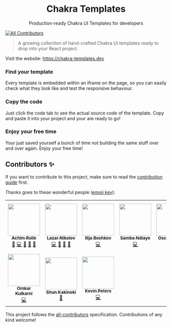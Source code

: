 <h1 align="center">Chakra Templates️</h1>
<p align="center">Production-ready Chakra UI Templates for developers</p>

<!-- ALL-CONTRIBUTORS-BADGE:START - Do not remove or modify this section -->
[![All Contributors](https://img.shields.io/badge/all_contributors-10-orange.svg?style=flat-square)](#contributors-)
<!-- ALL-CONTRIBUTORS-BADGE:END -->

> A growing collection of hand-crafted Chakra UI templates ready to drop into your React project

Visit the website: https://chakra-templates.dev

### Find your template

Every template is embedded within an iframe on the page, so you can easily check what they look like and test the responsive behaviour.

### Copy the code

Just click the code tab to see the actual source code of the template. Copy and paste it into your project and your are ready to go!

### Enjoy your free time

Your just saved yourself a bunch of time not building the same stuff over and over again. Enjoy your free time!

## Contributors ✨

If you want to contribute to this project, make sure to read the [contribution guide](https://github.com/hauptrolle/chakra-templates/blob/main/CONTRIBUTING.md) first.

Thanks goes to these wonderful people ([emoji key](https://allcontributors.org/docs/en/emoji-key)):

<!-- ALL-CONTRIBUTORS-LIST:START - Do not remove or modify this section -->
<!-- prettier-ignore-start -->
<!-- markdownlint-disable -->
<table>
  <tr>
    <td align="center"><a href="http://www.hauptrolle.me"><img src="https://avatars0.githubusercontent.com/u/1164541?v=4?s=100" width="100px;" alt=""/><br /><sub><b>Achim Rolle</b></sub></a><br /><a href="https://github.com/hauptrolle/chakra-templates/issues?q=author%3Ahauptrolle" title="Bug reports">🐛</a> <a href="https://github.com/hauptrolle/chakra-templates/commits?author=hauptrolle" title="Code">💻</a> <a href="https://github.com/hauptrolle/chakra-templates/commits?author=hauptrolle" title="Documentation">📖</a> <a href="#ideas-hauptrolle" title="Ideas, Planning, & Feedback">🤔</a> <a href="https://github.com/hauptrolle/chakra-templates/pulls?q=is%3Apr+reviewed-by%3Ahauptrolle" title="Reviewed Pull Requests">👀</a></td>
    <td align="center"><a href="https://nikolovlazar.com"><img src="https://avatars2.githubusercontent.com/u/5396211?v=4?s=100" width="100px;" alt=""/><br /><sub><b>Lazar Nikolov</b></sub></a><br /><a href="https://github.com/hauptrolle/chakra-templates/commits?author=lazarnikolov94" title="Code">💻</a> <a href="https://github.com/hauptrolle/chakra-templates/issues?q=author%3Alazarnikolov94" title="Bug reports">🐛</a> <a href="#design-lazarnikolov94" title="Design">🎨</a> <a href="#ideas-lazarnikolov94" title="Ideas, Planning, & Feedback">🤔</a></td>
    <td align="center"><a href="https://github.com/iboshkov"><img src="https://avatars0.githubusercontent.com/u/2392895?v=4?s=100" width="100px;" alt=""/><br /><sub><b>Ilija Boshkov</b></sub></a><br /><a href="https://github.com/hauptrolle/chakra-templates/commits?author=iboshkov" title="Code">💻</a></td>
    <td align="center"><a href="https://www.samba-ndiaye.com"><img src="https://avatars0.githubusercontent.com/u/24635496?v=4?s=100" width="100px;" alt=""/><br /><sub><b>Samba Ndiaye</b></sub></a><br /><a href="https://github.com/hauptrolle/chakra-templates/commits?author=zcoderboy" title="Code">💻</a></td>
    <td align="center"><a href="https://github.com/osirvent"><img src="https://avatars2.githubusercontent.com/u/5927133?v=4?s=100" width="100px;" alt=""/><br /><sub><b>Oscar Sirvent</b></sub></a><br /><a href="https://github.com/hauptrolle/chakra-templates/commits?author=osirvent" title="Code">💻</a></td>
    <td align="center"><a href="http://dominik.sumer.dev"><img src="https://avatars3.githubusercontent.com/u/4418879?v=4?s=100" width="100px;" alt=""/><br /><sub><b>Dominik Sumer</b></sub></a><br /><a href="https://github.com/hauptrolle/chakra-templates/commits?author=dsumer" title="Code">💻</a></td>
    <td align="center"><a href="https://michaelgrigoryan.com"><img src="https://avatars.githubusercontent.com/u/56165400?v=4?s=100" width="100px;" alt=""/><br /><sub><b>Michael Grigoryan</b></sub></a><br /><a href="https://github.com/hauptrolle/chakra-templates/commits?author=MichaelGrigoryan25" title="Documentation">📖</a> <a href="https://github.com/hauptrolle/chakra-templates/commits?author=MichaelGrigoryan25" title="Code">💻</a></td>
  </tr>
  <tr>
    <td align="center"><a href="http://omkarkulkarni.netlify.app"><img src="https://avatars.githubusercontent.com/u/45557594?v=4?s=100" width="100px;" alt=""/><br /><sub><b>Omkar Kulkarni</b></sub></a><br /><a href="https://github.com/hauptrolle/chakra-templates/commits?author=OmkarK45" title="Code">💻</a></td>
    <td align="center"><a href="https://www.shunkakinoki.com"><img src="https://avatars.githubusercontent.com/u/39187513?v=4?s=100" width="100px;" alt=""/><br /><sub><b>Shun Kakinoki</b></sub></a><br /><a href="https://github.com/hauptrolle/chakra-templates/commits?author=shunkakinoki" title="Documentation">📖</a></td>
    <td align="center"><a href="https://www.kevinpeters.net/about/"><img src="https://avatars.githubusercontent.com/u/12736734?v=4?s=100" width="100px;" alt=""/><br /><sub><b>Kevin Peters</b></sub></a><br /><a href="https://github.com/hauptrolle/chakra-templates/commits?author=igeligel" title="Code">💻</a></td>
  </tr>
</table>

<!-- markdownlint-restore -->
<!-- prettier-ignore-end -->

<!-- ALL-CONTRIBUTORS-LIST:END -->

This project follows the [all-contributors](https://github.com/all-contributors/all-contributors) specification. Contributions of any kind welcome!
